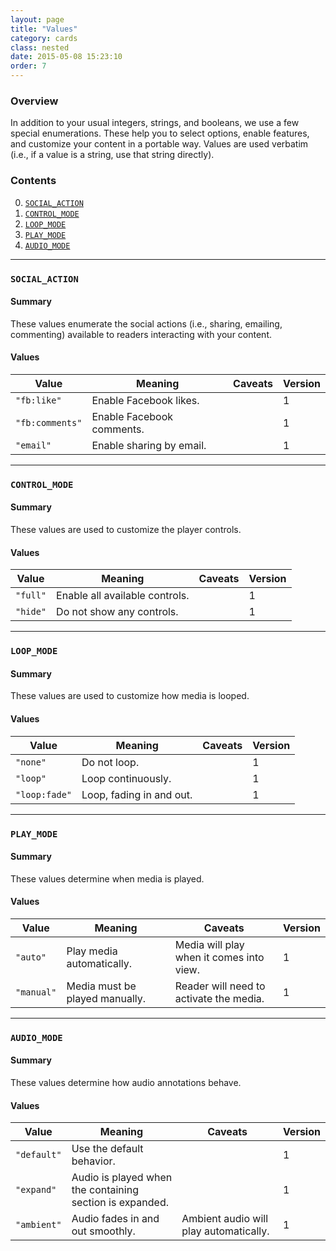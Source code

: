 ```yaml
---
layout: page
title: "Values"
category: cards
class: nested
date: 2015-05-08 15:23:10
order: 7
---
```


### Overview

In addition to your usual integers, strings, and booleans, we use a few special enumerations. These help you to select options, enable features, and customize your content in a portable way. Values are used verbatim (i.e., if a value is a string, use that string directly).

### Contents

0. [`SOCIAL_ACTION`](#)
0. [`CONTROL_MODE`](#)
0. [`LOOP_MODE`](#)
0. [`PLAY_MODE`](#)
0. [`AUDIO_MODE`](#)

---

### `SOCIAL_ACTION`

#### Summary

These values enumerate the social actions (i.e., sharing, emailing, commenting) available to readers interacting with your content.

#### Values

| Value | Meaning| Caveats | Version |
| -------- | ------- | ------- | ------- |
| `"fb:like"` | Enable Facebook likes. || 1 |
| `"fb:comments"` | Enable Facebook comments. || 1 |
| `"email"` | Enable sharing by email. || 1 |

---

### `CONTROL_MODE`

#### Summary

These values are used to customize the player controls.

#### Values

| Value | Meaning| Caveats | Version |
| -------- | ------- | ------- | ------- |
| `"full"` | Enable all available controls. || 1 |
| `"hide"` | Do not show any controls. || 1 |

---

### `LOOP_MODE`

#### Summary

These values are used to customize how media is looped.

#### Values

| Value | Meaning| Caveats | Version |
| -------- | ------- | ------- | ------- |
| `"none"` | Do not loop. || 1 |
| `"loop"` | Loop continuously. || 1 |
| `"loop:fade"` | Loop, fading in and out. || 1 |

---

### `PLAY_MODE`

#### Summary

These values determine when media is played.

#### Values

| Value | Meaning| Caveats | Version |
| -------- | ------- | ------- | ------- |
| `"auto"` | Play media automatically. | Media will play when it comes into view. | 1 |
| `"manual"` | Media must be played manually. | Reader will need to activate the media. | 1 |

---

### `AUDIO_MODE`

#### Summary

These values determine how audio annotations behave.

#### Values

| Value | Meaning| Caveats | Version |
| -------- | ------- | ------- | ------- |
| `"default"` | Use the default behavior. || 1 |
| `"expand"` | Audio is played when the containing section is expanded. || 1 |
| `"ambient"` | Audio fades in and out smoothly. | Ambient audio will play automatically. | 1 |
